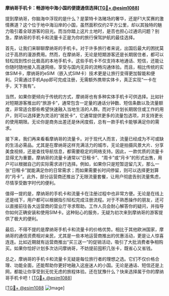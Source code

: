 **摩纳哥手机卡：畅游地中海小国的便捷通信选择[[TG💪+ @esim1088](https://t.me/s/esim1088)]**

提到摩纳哥，你脑海中浮现的是什么？是蒙特卡洛赌场的奢华，还是F1大奖赛的激情赛道？这个位于地中海沿岸的小国，虽然面积仅约2平方公里，却以其独特的魅力吸引着全球游客的目光。而当你踏上这片土地时，是否也担心过通讯问题？别急，摩纳哥的手机卡和流量卡正是为你的旅行保驾护航的最佳选择。

首先，让我们来聊聊摩纳哥的手机卡。对于许多旅行者来说，出国后最大的困扰莫过于高昂的漫游费用。然而，在摩纳哥，无论是短期游客还是长期居住者，都可以轻松找到性价比极高的本地手机卡。这些手机卡不仅支持本地通话、短信，还能让你随时随地接入高速网络，享受与国内无异的流畅沟通体验。而且，相比传统的实体SIM卡，摩纳哥的eSIM（嵌入式SIM卡）技术更是让旅行变得更加智能和便利。只需通过手机App即可完成注册，无需额外携带实体卡，真正实现“一卡在手，天下我有”。

当然，如果你更倾向于传统的方式，摩纳哥也有多种实体手机卡可供选择。比如针对短期游客推出的“旅游卡”，通常包含一定量的通话分钟数、短信条数以及流量额度，非常适合那些希望快速融入当地生活的人群。而对于计划长期居住或工作的用户，则可以选择更为灵活的“居民卡”，它通常提供更多的流量包选项，并支持更长的使用期限。无论你是商务出差还是休闲度假，总有一款手机卡能够满足你的需求。

接下来，我们再来看看摩纳哥的流量卡。对于现代人而言，流量已经成为不可或缺的生活必需品。尤其是在摩纳哥这样充满活力的城市，无论是拍摄风景大片、分享美食视频，还是查找导航信息，都需要稳定的网络支持。因此，一款优质的流量卡显得尤为重要。摩纳哥的流量卡通常以“日租卡”、“周卡”或“月卡”的形式出售，用户可以根据自己的实际需求进行选择。例如，如果你只是短暂逗留几天，那么一张“日租卡”就能满足你的日常需求；而如果需要长时间停留，则可以选择更划算的“月卡”。此外，部分运营商还推出了无限流量套餐，让用户彻底告别流量焦虑，尽情享受数字时代的便利。

值得一提的是，摩纳哥的手机卡和流量卡在注册过程中也非常方便。无论是在线上还是线下，用户都可以根据指引轻松完成注册流程。对于不熟悉操作的朋友，还可以直接前往各大运营商的营业厅寻求帮助。工作人员会耐心解答你的疑问，并指导你如何正确安装和使用SIM卡。这种贴心的服务，无疑为初次来到摩纳哥的游客提供了极大的便利。

最后，不得不提的是摩纳哥手机卡和流量卡的价格优势。相比于其他欧洲国家，摩纳哥的通信资费相对亲民，尤其是一些本地运营商推出的优惠活动，更是让人惊喜连连。比如近期就有运营商推出“买三送一”的促销活动，吸引了大批消费者争相购买。如果你恰好计划多次访问摩纳哥，不妨提前囤积几张卡，既省心又省钱。

总之，摩纳哥的手机卡和流量卡无疑是每位旅行者的理想之选。它们不仅价格合理、功能全面，还能帮助你更好地融入这座迷人的小国。无论是通话、短信还是上网，都能让你享受到无忧无虑的旅程体验。还在犹豫什么？快来选择属于你的摩纳哥手机卡吧！[[TG💪+ @esim1088](https://t.me/s/esim1088)]

[[TG💪+ @esim1088](https://t.me/s/esim1088) ![Image](https://i.postimg.cc/4NQfJmqS/Snipaste-2025-05-13-00-14-12.png)]